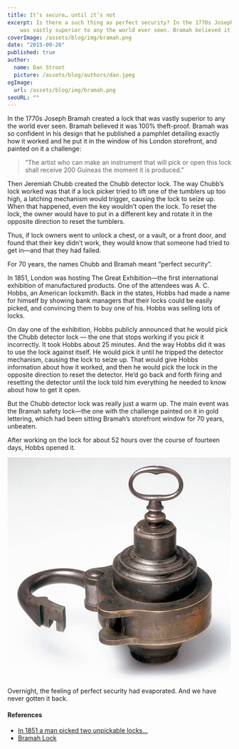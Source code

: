 ```yaml
---
title: It’s secure… until it’s not
excerpt: Is there a such thing as perfect security? In the 1770s Joseph Bramah created a lock that 
    was vastly superior to any the world ever seen. Bramah believed it was 100% theft-proof. It was, and then it wasn't. 
coverImage: /assets/blog/img/bramah.png
date: "2015-09-26"
published: true
author:
  name: Dan Stroot
  picture: /assets/blog/authors/dan.jpeg
ogImage:
  url: /assets/blog/img/bramah.png
seoURL: ""
---
```


In the 1770s Joseph Bramah created a lock that was vastly superior to any the world ever seen. Bramah believed it was 100% theft-proof. Bramah was so confident in his design that he published a pamphlet detailing exactly how it worked and he put it in the window of his London storefront, and painted on it a challenge:

>“The artist who can make an instrument that will pick or open this lock shall receive 200 Guineas the moment it is produced.”

Then Jeremiah Chubb created the Chubb detector lock. The way Chubb’s lock worked was that if a lock picker tried to lift one of the tumblers up too high, a latching mechanism would trigger, causing the lock to seize up. When that happened, even the key wouldn’t open the lock. To reset the lock, the owner would have to put in a different key and rotate it in the opposite direction to reset the tumblers.

Thus, if lock owners went to unlock a chest, or a vault, or a front door, and found that their key didn’t work, they would know that someone had tried to get in—and that they had failed.

For 70 years, the names Chubb and Bramah meant “perfect security”.

In 1851, London was hosting The Great Exhibition—the first international exhibition of manufactured products. One of the attendees was A. C. Hobbs, an American locksmith. Back in the states, Hobbs had made a name for himself by showing bank managers that their locks could be easily picked, and convincing them to buy one of his. Hobbs was selling lots of locks.

On day one of the exhibition, Hobbs publicly announced that he would pick the Chubb detector lock — the one that stops working if you pick it incorrectly. It took Hobbs about 25 minutes. And the way Hobbs did it was to use the lock against itself.
He would pick it until he tripped the detector mechanism, causing the lock to seize up. That would give Hobbs information about how it worked, and then he would pick the lock in the opposite direction to reset the detector. He’d go back and forth firing and resetting the detector until the lock told him everything he needed to know about how to get it open.

But the Chubb detector lock was really just a warm up. The main event was the Bramah safety lock—the one with the challenge painted on it in gold lettering, which had been sitting Bramah’s storefront window for 70 years, unbeaten.

After working on the lock for about 52 hours over the course of fourteen days, Hobbs opened it.

![challenge lock](/assets/blog/img/bramah-challenge.jpg)

Overnight, the feeling of perfect security had evaporated. And we have never gotten it back.

#### References

* [In 1851 a man picked two unpickable locks...](http://gizmodo.com/in-1851-a-man-picked-two-unpickable-locks-and-changed-1698557792)
* [Bramah Lock](https://en.wikipedia.org/wiki/Bramah_lock)

